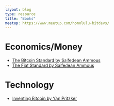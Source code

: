 ```yaml
---
layout: blog
type: resource
title: "Books"
meetup: https://www.meetup.com/honolulu-bitdevs/
---
```


# Economics/Money
- [The Bitcoin Standard by Saifedean Ammous](https://saifedean.com/thebitcoinstandard/)
- [The Fiat Standard by Saifedean Ammous](https://saifedean.com/thefiatstandard/)

# Technology
- [Inventing Bitcoin by Yan Pritzker](https://www.amazon.com/Inventing-Bitcoin-Technology-Decentralized-Explained-ebook/dp/B07MWXRWNB)
